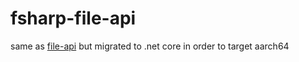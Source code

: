 # fsharp-file-api

same as [file-api](https://github.com/jakeactually/file-api) but migrated to .net core in order to target aarch64
